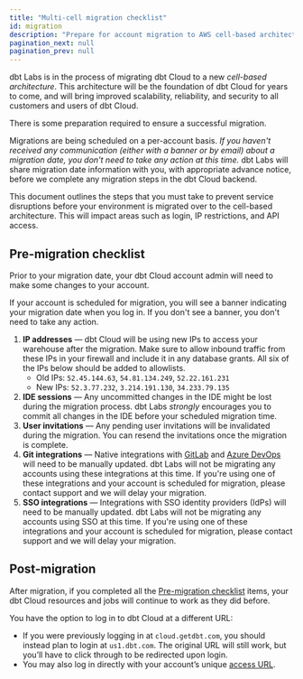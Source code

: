 ```yaml
--- 
title: "Multi-cell migration checklist"
id: migration 
description: "Prepare for account migration to AWS cell-based architecture." 
pagination_next: null
pagination_prev: null
---
```


dbt Labs is in the process of migrating dbt Cloud to a new _cell-based architecture_. This architecture will be the foundation of dbt Cloud for years to come, and will bring improved scalability, reliability, and security to all customers and users of dbt Cloud.

There is some preparation required to ensure a successful migration.

Migrations are being scheduled on a per-account basis. _If you haven't received any communication (either with a banner or by email) about a migration date, you don't need to take any action at this time._ dbt Labs will share migration date information with you, with appropriate advance notice, before we complete any migration steps in the dbt Cloud backend.

This document outlines the steps that you must take to prevent service disruptions before your environment is migrated over to the cell-based architecture. This will impact areas such as login, IP restrictions, and API access. 

## Pre-migration checklist

Prior to your migration date, your dbt Cloud account admin will need to make some changes to your account.

If your account is scheduled for migration, you will see a banner indicating your migration date when you log in. If you don't see a banner, you don't need to take any action.

1. **IP addresses** &mdash; dbt Cloud will be using new IPs to access your warehouse after the migration. Make sure to allow inbound traffic from these IPs in your firewall and include it in any database grants. All six of the IPs below should be added to allowlists.
    * Old IPs: `52.45.144.63`, `54.81.134.249`, `52.22.161.231`
    * New IPs: `52.3.77.232`, `3.214.191.130`, `34.233.79.135`
2. **IDE sessions** &mdash; Any uncommitted changes in the IDE might be lost during the migration process. dbt Labs _strongly_ encourages you to commit all changes in the IDE before your scheduled migration time.
3. **User invitations** &mdash; Any pending user invitations will be invalidated during the migration. You can resend the invitations once the migration is complete.
4. **Git integrations** &mdash; Native integrations with [GitLab](/docs/cloud/git/connect-gitlab#for-the-dbt-cloud-enterprise-tier) and [Azure DevOps](/docs/cloud/git/connect-azure-devops) will need to be manually updated. dbt Labs will not be migrating any accounts using these integrations at this time. If you're using one of these integrations and your account is scheduled for migration, please contact support and we will delay your migration.
5. **SSO integrations** &mdash; Integrations with SSO identity providers (IdPs) will need to be manually updated. dbt Labs will not be migrating any accounts using SSO at this time. If you're using one of these integrations and your account is scheduled for migration, please contact support and we will delay your migration.

## Post-migration

After migration, if you completed all the [Pre-migration checklist](#pre-migration-checklist) items, your dbt Cloud resources and jobs will continue to work as they did before. 

You have the option to log in to dbt Cloud at a different URL:
 * If you were previously logging in at `cloud.getdbt.com`, you should instead plan to login at `us1.dbt.com`. The original URL will still work, but you’ll have to click through to be redirected upon login.
 * You may also log in directly with your account’s unique [access URL](https://next.docs.getdbt.com/docs/cloud/about-cloud/access-regions-ip-addresses#accessing-your-account).
